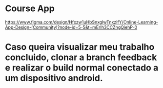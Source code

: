 # Course App

https://www.figma.com/design/Hfxzw1uHbSnxgIwTnxzIfY/Online-Learning-App-Design-(Community)?node-id=5-5&t=mErIh3CCZngQiehP-0

# Caso queira visualizar meu trabalho concluido, clonar a branch feedback e realizar o build normal conectado a um dispositivo android. 
